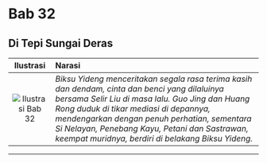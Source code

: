 # Bab 32
## Di Tepi Sungai Deras

| Ilustrasi | Narasi |
|   :---:   | :---   |
| ![Ilustrasi Bab 32](https://res.cloudinary.com/drzjshskk/image/upload/v1676693580/sdyxz/originals/loch-32_quqfrc.jpg)  | _Biksu Yideng menceritakan segala rasa terima kasih dan dendam, cinta dan benci yang dilaluinya bersama Selir Liu di masa lalu. Guo Jing dan Huang Rong duduk di tikar mediasi di depannya, mendengarkan dengan penuh perhatian, sementara Si Nelayan, Penebang Kayu, Petani dan Sastrawan, keempat muridnya, berdiri di belakang Biksu Yideng._  |

***

